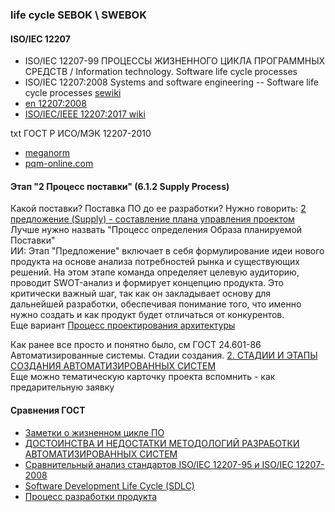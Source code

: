### life cycle SEBOK \ SWEBOK
#### ISO/IEC 12207
- ISO/IEC 12207-99 ПРОЦЕССЫ ЖИЗНЕННОГО ЦИКЛА ПРОГРАММНЫХ СРЕДСТВ / Information technology. Software life cycle processes
- ISO/IEC 12207:2008 Systems and software engineering -- Software life cycle processes [sewiki](http://sewiki.ru/ISO/IEC_12207)
- [en 12207:2008](https://wildart.github.io/MISG5020/standards/IEEE-12207-2008.pdf)
- [ISO/IEC/IEEE 12207:2017 wiki](https://en.wikipedia.org/wiki/ISO/IEC_12207)

txt ГОСТ Р ИСО/МЭК 12207-2010
- [meganorm](https://meganorm.ru/Index2/1/4293804/4293804988.htm)
- [pqm-online.com](https://pqm-online.com/assets/files/lib/std/gost_r_iso_iec_12207-2010.pdf)

#### Этап "2 Процесс поставки" (6.1.2 Supply Process)
Какой поставки? Поставка ПО до ее разработки? 
Нужно говорить: [2 предложение (Supply) - составление плана управления проектом](https://eopearhiiv.edu.ee/e-kursused/eucip/arendus_vk/1612_iso_12207.html)  
Лучше нужно назвать "Процесс определения Образа планируемой Поставки"  
ИИ: Этап "Предложение" включает в себя формулирование идеи нового продукта на основе анализа потребностей рынка и существующих решений. На этом этапе команда определяет целевую аудиторию, проводит SWOT-анализ и формирует концепцию продукта. Это критически важный шаг, так как он закладывает основу для дальнейшей разработки, обеспечивая понимание того, что именно нужно создать и как продукт будет отличаться от конкурентов.  
Еще вариант [Процесс проектирования архитектуры](https://studfile.net/preview/3675609/page:4/)

Как ранее все просто и понятно было, см ГОСТ 24.601-86 Автоматизированные системы. Стадии создания.
[2. СТАДИИ И ЭТАПЫ СОЗДАНИЯ АВТОМАТИЗИРОВАННЫХ СИСТЕМ](https://www.prj-exp.ru/gost/gost_24-601-86.php)  
Еще можно тематическую карточку проекта вспомнить - как предарительную заявку

#### Сравнения ГОСТ
- [Заметки о жизненном цикле ПО](https://habr.com/ru/companies/piter/articles/713272/comments/)
- [ДОСТОИНСТВА И НЕДОСТАТКИ МЕТОДОЛОГИЙ РАЗРАБОТКИ АВТОМАТИЗИРОВАННЫХ СИСТЕМ](https://top-technologies.ru/ru/article/view?id=36695)
- [Сравнительный анализ стандартов ISO/IEC 12207-95 и ISO/IEC 12207-2008](https://www.bibliofond.ru/view.aspx?id=724961)
- [Software Development Life Cycle (SDLC)](https://babok-school.ru/blog/sdlc-and-software-development-models-for-business-analyst/)
- [Процесс разработки продукта](https://asana.com/ru/resources/product-development-process)

